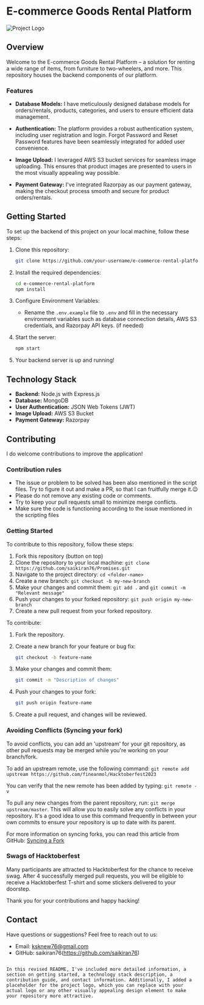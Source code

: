 
# E-commerce Goods Rental Platform

![Project Logo](/images/logo.png)

## Overview

Welcome to the E-commerce Goods Rental Platform – a solution for renting a wide range of items, from furniture to two-wheelers, and more. This repository houses the backend components of our platform.

### Features

- **Database Models:** I have meticulously designed database models for orders/rentals, products, categories, and users to ensure efficient data management.

- **Authentication:** The platform provides a robust authentication system, including user registration and login. Forgot Password and Reset Password features have been seamlessly integrated for added user convenience.

- **Image Upload:** I leveraged AWS S3 bucket services for seamless image uploading. This ensures that product images are presented to users in the most visually appealing way possible.

- **Payment Gateway:** I've integrated Razorpay as our payment gateway, making the checkout process smooth and secure for product orders/rentals.

## Getting Started

To set up the backend of this project on your local machine, follow these steps:

1. Clone this repository:

   ```bash
   git clone https://github.com/your-username/e-commerce-rental-platform.git
   ```

2. Install the required dependencies:

   ```bash
   cd e-commerce-rental-platform
   npm install
   ```

3. Configure Environment Variables:

   - Rename the `.env.example` file to `.env` and fill in the necessary environment variables such as database connection details, AWS S3 credentials, and Razorpay API keys. (if needed)

4. Start the server:

   ```bash
   npm start
   ```

5. Your backend server is up and running!

## Technology Stack

- **Backend:** Node.js with Express.js
- **Database:** MongoDB
- **User Authentication:** JSON Web Tokens (JWT)
- **Image Upload:** AWS S3 Bucket
- **Payment Gateway:** Razorpay

## Contributing

I do welcome contributions to improve the application!

### Contribution rules

- The issue or problem to be solved has been also mentioned in the script files. Try to figure it out and make a PR, so that I can fruitfully merge it.😉
- Please do not remove any existing code or comments.
- Try to keep your pull requests small to minimize merge conflicts.
- Make sure the code is functioning according to the issue mentioned in the scripting files

### Getting Started

To contribute to this repository, follow these steps:

1. Fork this repository (button on top)
2. Clone the repository to your local machine: `git clone https://github.com/saikiran76/Promises.git `
3. Navigate to the project directory: `cd <folder-name>`
4. Create a new branch: `git checkout -b my-new-branch`
5. Make your changes and commit them: `git add .` and `git commit -m "Relevant message"`
6. Push your changes to your forked repository: `git push origin my-new-branch`
7. Create a new pull request from your forked repository.

To contribute:

1. Fork the repository.

2. Create a new branch for your feature or bug fix:

   ```bash
   git checkout -b feature-name
   ```

3. Make your changes and commit them:

   ```bash
   git commit -m "Description of changes"
   ```

4. Push your changes to your fork:

   ```bash
   git push origin feature-name
   ```

5. Create a pull request, and changes will be reviewed.

### Avoiding Conflicts (Syncing your fork)

To avoid conflicts, you can add an 'upstream' for your git repository, as other pull requests may be merged while you're working on your branch/fork.

To add an upstream remote, use the following command: `git remote add upstream https://github.com/fineanmol/Hacktoberfest2023`

You can verify that the new remote has been added by typing: `git remote -v`

To pull any new changes from the parent repository, run: `git merge upstream/master`. This will allow you to easily solve any conflicts in your repository. It's a good idea to use this command frequently in between your own commits to ensure your repository is up to date with its parent.

For more information on syncing forks, you can read this article from GitHub: [Syncing a Fork](https://help.github.com/articles/syncing-a-fork/)

### Swags of Hacktoberfest

Many participants are attracted to Hacktoberfest for the chance to receive swag. After 4 successfully merged pull requests, you will be eligible to receive a Hacktoberfest T-shirt and some stickers delivered to your doorstep.

Thank you for your contributions and happy hacking!


## Contact

Have questions or suggestions? Feel free to reach out to us:

- Email: ksknew76@gmail.com
- GitHub: saikiran76(https://github.com/saikiran76)

```

In this revised README, I've included more detailed information, a section on getting started, a technology stack description, a contribution guide, and contact information. Additionally, I added a placeholder for the project logo, which you can replace with your actual logo or any other visually appealing design element to make your repository more attractive.
